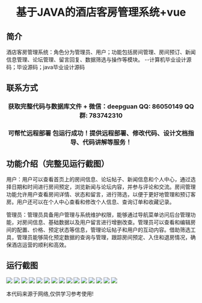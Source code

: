 <p><h1 align="center">基于JAVA的酒店客房管理系统+vue</h1></p>

## 简介
酒店客房管理系统：角色分为管理员、用户；功能包括房间管理、房间预订、新闻信息管理、论坛管理、留言回复、数据筛选与操作等模块。    --计算机毕业设计源码；毕设源码；java毕业设计源码


## 联系方式
<p><h3 align="center">获取完整代码与数据库文件 + 微信：deepguan QQ: 86050149 QQ群: 783742310</h3></p>
<p><h3 align="center">可帮忙远程部署 包运行成功！提供远程部署、修改代码、设计文档指导、代码讲解等服务！</h3></p>

## 功能介绍（完整见运行截图）
用户：用户可以查看首页上的房间信息、论坛帖子、新闻信息和个人中心，通过选择日期和时间进行房间预定，浏览新闻与论坛内容，并参与评论和交流。房间管理功能允许用户查看房间详情、状态和留言，进行筛选，以便于更好地管理和预订客房。用户还可以在个人中心查看和修改个人信息、查询订单和收藏记录。

管理员：管理员具备用户管理与系统维护权限，能够通过导航菜单访问后台管理功能，对房间信息、基础数据以及用户留言进行增删改查。管理员可以查看和编辑房间的配置、价格、预定状态等信息，管理论坛帖子和用户的互动内容。借助筛选工具，管理员能够简化预定数据的查询与管理，跟踪房间预定、入住和退房情况，确保酒店运营的顺利和高效。


## 运行截图
![](img/001.jpg)
![](img/002.jpg)
![](img/003.jpg)
![](img/004.jpg)
![](img/005.jpg)
![](img/006.jpg)
![](img/007.jpg)
![](img/008.jpg)
![](img/009.jpg)
![](img/010.jpg)
![](img/011.jpg)
![](img/012.jpg)
![](img/013.jpg)
![](img/014.jpg)
![](img/015.jpg)

<p>本代码来源于网络,仅供学习参考使用!</p>
